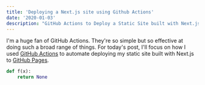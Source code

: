 ```yaml
---
title: 'Deploying a Next.js site using Github Actions'
date: '2020-01-03'
description: "GitHub Actions to Deploy a Static Site built with Next.js"
---
```


I'm a huge fan of GitHub Actions. They're so simple but so effective at doing such a broad range of things. For today's post, I'll focus on how I used <a href="https://github.com/features/actions">GitHub Actions</a> to automate deploying my static site built with Next.js to <a href="https://pages.github.com/">GitHub Pages</a>.



``` python
def f(x):
    return None
```
